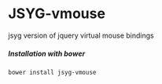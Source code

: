 # JSYG-vmouse
jsyg version of jquery virtual mouse bindings

##### Installation with bower
```shell
bower install jsyg-vmouse
```